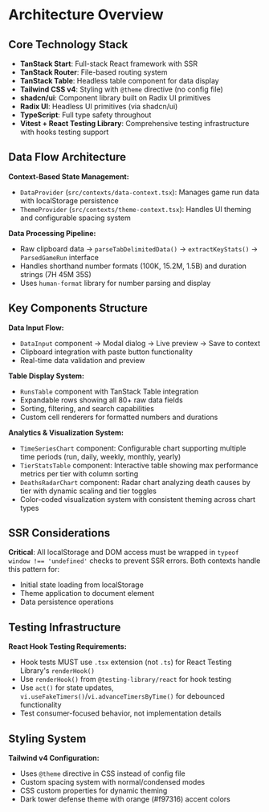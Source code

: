 # Architecture Overview

## Core Technology Stack

- **TanStack Start**: Full-stack React framework with SSR
- **TanStack Router**: File-based routing system
- **TanStack Table**: Headless table component for data display
- **Tailwind CSS v4**: Styling with `@theme` directive (no config file)
- **shadcn/ui**: Component library built on Radix UI primitives
- **Radix UI**: Headless UI primitives (via shadcn/ui)
- **TypeScript**: Full type safety throughout
- **Vitest + React Testing Library**: Comprehensive testing infrastructure with hooks testing support

## Data Flow Architecture

**Context-Based State Management:**
- `DataProvider` (`src/contexts/data-context.tsx`): Manages game run data with localStorage persistence
- `ThemeProvider` (`src/contexts/theme-context.tsx`): Handles UI theming and configurable spacing system

**Data Processing Pipeline:**
- Raw clipboard data → `parseTabDelimitedData()` → `extractKeyStats()` → `ParsedGameRun` interface
- Handles shorthand number formats (100K, 15.2M, 1.5B) and duration strings (7H 45M 35S)
- Uses `human-format` library for number parsing and display

## Key Components Structure

**Data Input Flow:**
- `DataInput` component → Modal dialog → Live preview → Save to context
- Clipboard integration with paste button functionality
- Real-time data validation and preview

**Table Display System:**
- `RunsTable` component with TanStack Table integration
- Expandable rows showing all 80+ raw data fields
- Sorting, filtering, and search capabilities
- Custom cell renderers for formatted numbers and durations

**Analytics & Visualization System:**
- `TimeSeriesChart` component: Configurable chart supporting multiple time periods (run, daily, weekly, monthly, yearly)
- `TierStatsTable` component: Interactive table showing max performance metrics per tier with column sorting
- `DeathsRadarChart` component: Radar chart analyzing death causes by tier with dynamic scaling and tier toggles
- Color-coded visualization system with consistent theming across chart types

## SSR Considerations

**Critical**: All localStorage and DOM access must be wrapped in `typeof window !== 'undefined'` checks to prevent SSR errors. Both contexts handle this pattern for:
- Initial state loading from localStorage
- Theme application to document element
- Data persistence operations

## Testing Infrastructure

**React Hook Testing Requirements:**
- Hook tests MUST use `.tsx` extension (not `.ts`) for React Testing Library's `renderHook()`
- Use `renderHook()` from `@testing-library/react` for hook testing
- Use `act()` for state updates, `vi.useFakeTimers()`/`vi.advanceTimersByTime()` for debounced functionality
- Test consumer-focused behavior, not implementation details

## Styling System

**Tailwind v4 Configuration:**
- Uses `@theme` directive in CSS instead of config file
- Custom spacing system with normal/condensed modes
- CSS custom properties for dynamic theming
- Dark tower defense theme with orange (#f97316) accent colors